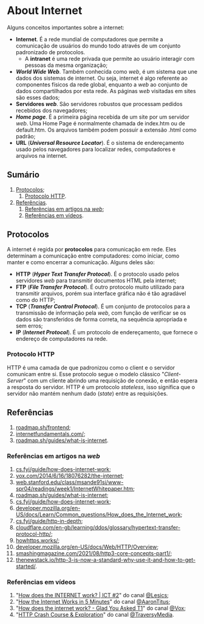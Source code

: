 # About Internet

Alguns conceitos importantes sobre a internet:

- **Internet**. É a rede mundial de computadores que permite a comunicação de usuários do mundo todo através de um conjunto padronizado de protocolos.
  - A **intranet** é uma rede privada que permite ao usuário interagir com pessoas da mesma organização;
- _**World Wide Web**_. Também conhecida como _web_, é um sistema que une dados dos sistemas de internet. Ou seja, internet é algo referente ao componentes físicos da rede global, enquanto a _web_ ao conjunto de dados compartilhados por esta rede. As páginas w*eb* visitadas em sites são esses dados;
- **Servidores _web_**. São servidores robustos que processam pedidos recebidos dos navegadores;
- _**Home page**_. É a primeira página recebida de um site por um servidor _web_. Uma Home Page é normalmente chamada de index.htm ou de default.htm. Os arquivos também podem possuir a extensão .html como padrão;
- **URL** (_**Universal Resource Locator**_). É o sistema de endereçamento usado pelos navegadores para localizar redes, computadores e arquivos na internet.

## Sumário

1. [Protocolos](#protocolos);
   1. [Protocolo HTTP](#protocolo-http).
2. [Referências](#referências).
   1. [Referências em artigos na _web_](#referências-em-artigos-na-web);
   2. [Referências em vídeos](#referências-em-vídeos).

## Protocolos

A internet é regida por **protocolos** para comunicação em rede. Eles determinam a comunicação entre computadores: como iniciar, como manter e como encerrar a comunicação. Alguns deles são:

- **HTTP** (_**Hyper Text Transfer Protocol**_). É o protocolo usado pelos servidores _web_ para transmitir documentos HTML pela internet;
- **FTP** (_**File Transfer Protocol**_). É outro protocolo muito utilizado para transmitir arquivos, porém sua interface gráfica não é tão agradável como do HTTP;
- **TCP** (_**Transfer Control Protocol**_). É um conjunto de protocolos para a transmissão de informação pela _web_, com função de verificar se os dados são transferidos de forma correta, na sequência apropriada e sem erros;
- **IP** (_**Internet Protocol**_). É um protocolo de endereçamento, que fornece o endereço de computadores na rede.

### Protocolo HTTP

HTTP é uma camada de que padronizou como o client e o servidor comunicam entre si. Esse protocolo segue o modelo clássico "_Client-Server_" com um cliente abrindo uma requisição de conexão, e então espera a resposta do servidor. HTTP é um protocolo _stateless_, isso significa que o servidor não mantém nenhum dado (_state_) entre as requisições.

## Referências

1. [roadmap.sh/frontend](https://roadmap.sh/frontend);
2. [internetfundamentals.com/](https://internetfundamentals.com/);
3. [roadmap.sh/guides/what-is-internet](https://roadmap.sh/guides/what-is-internet).

### Referências em artigos na _web_

1. [cs.fyi/guide/how-does-internet-work](https://cs.fyi/guide/how-does-internet-work);
2. [vox.com/2014/6/16/18076282/the-internet](https://www.vox.com/2014/6/16/18076282/the-internet);
3. [web.stanford.edu/class/msande91si/www-spr04/readings/week1/InternetWhitepaper.htm](http://web.stanford.edu/class/msande91si/www-spr04/readings/week1/InternetWhitepaper.htm);
4. [roadmap.sh/guides/what-is-internet](https://roadmap.sh/guides/what-is-internet);
5. [cs.fyi/guide/how-does-internet-work](https://cs.fyi/guide/how-does-internet-work);
6. [developer.mozilla.org/en-US/docs/Learn/Common_questions/How_does_the_Internet_work](https://developer.mozilla.org/en-US/docs/Learn/Common_questions/How_does_the_Internet_work);
7. [cs.fyi/guide/http-in-depth](https://cs.fyi/guide/http-in-depth);
8. [cloudflare.com/en-gb/learning/ddos/glossary/hypertext-transfer-protocol-http/](https://www.cloudflare.com/en-gb/learning/ddos/glossary/hypertext-transfer-protocol-http/);
9. [howhttps.works/](https://howhttps.works/);
10. [developer.mozilla.org/en-US/docs/Web/HTTP/Overview](https://developer.mozilla.org/en-US/docs/Web/HTTP/Overview);
11. [smashingmagazine.com/2021/08/http3-core-concepts-part1/](https://www.smashingmagazine.com/2021/08/http3-core-concepts-part1/);
12. [thenewstack.io/http-3-is-now-a-standard-why-use-it-and-how-to-get-started/](https://thenewstack.io/http-3-is-now-a-standard-why-use-it-and-how-to-get-started/).

### Referências em vídeos

1. "[How does the INTERNET work? | ICT #2](https://youtu.be/x3c1ih2NJEg)" do canal [@Lesics](https://www.youtube.com/@Lesics);
2. "[How the Internet Works in 5 Minutes](https://youtu.be/7_LPdttKXPc)" do canal [@AaronTitus](https://www.youtube.com/@AaronTitus);
3. "[How does the internet work? - Glad You Asked T1](https://youtu.be/TNQsmPf24go)" do canal [@Vox](https://www.youtube.com/@Vox);
4. "[HTTP Crash Course & Exploration](https://youtu.be/iYM2zFP3Zn0)" do canal [@TraversyMedia](https://www.youtube.com/@TraversyMedia).
